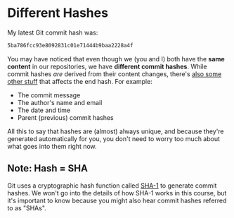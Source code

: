 # Different Hashes

My latest Git commit hash was:

```bash
5ba786fcc93e8092831c01e71444b9baa2228a4f
```

You may have noticed that even though we (you and I) both have the **same content** in our repositories, we have **different commit hashes**. While commit hashes _are_ derived from their content changes, there's [also some other stuff](https://git-scm.com/book/en/v2/Git-Internals-Git-Objects#_git_commit_objects) that affects the end hash. For example:

- The commit message
- The author's name and email
- The date and time
- Parent (previous) commit hashes

All this to say that hashes are (almost) always unique, and because they're generated automatically for you, you don't need to worry too much about what goes into them right now.

## Note: Hash = SHA

Git uses a cryptographic hash function called [SHA-1](https://en.wikipedia.org/wiki/SHA-1) to generate commit hashes. We won't go into the details of how SHA-1 works in this course, but it's important to know because you might also hear commit hashes referred to as "SHAs".
